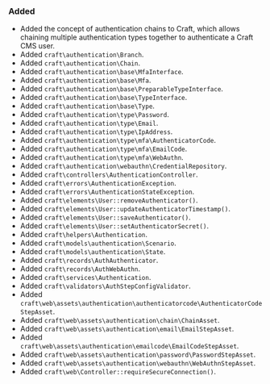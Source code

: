 ### Added
- Added the concept of authentication chains to Craft, which allows chaining multiple authentication types together to authenticate a Craft CMS user.
- Added `craft\authentication\Branch`.
- Added `craft\authentication\Chain`.
- Added `craft\authentication\base\MfaInterface`.
- Added `craft\authentication\base\Mfa`.
- Added `craft\authentication\base\PreparableTypeInterface`.
- Added `craft\authentication\base\TypeInterface`.
- Added `craft\authentication\base\Type`.
- Added `craft\authentication\type\Password`.
- Added `craft\authentication\type\Email`.
- Added `craft\authentication\type\IpAddress`.
- Added `craft\authentication\type\mfa\AuthenticatorCode`.
- Added `craft\authentication\type\mfa\EmailCode`.
- Added `craft\authentication\type\mfa\WebAuthn`.
- Added `craft\authentication\webauthn\CredentialRepository`.
- Added `craft\controllers\AuthenticationController`.
- Added `craft\errors\AuthenticationException`.
- Added `craft\errors\AuthenticationStateException`.
- Added `craft\elements\User::removeAuthenticator()`.
- Added `craft\elements\User::updateAuthenticatorTimestamp()`.
- Added `craft\elements\User::saveAuthenticator()`.
- Added `craft\elements\User::setAuthenticatorSecret()`.
- Added `craft\helpers\Authentication`.
- Added `craft\models\authentication\Scenario`.
- Added `craft\models\authentication\State`.
- Added `craft\records\AuthAuthenticator`.
- Added `craft\records\AuthWebAuthn`.
- Added `craft\services\Authentication`.
- Added `craft\validators\AuthStepConfigValidator`.
- Added `craft\web\assets\authentication\authenticatorcode\AuthenticatorCodeStepAsset`.
- Added `craft\web\assets\authentication\chain\ChainAsset`.
- Added `craft\web\assets\authentication\email\EmailStepAsset`.
- Added `craft\web\assets\authentication\emailcode\EmailCodeStepAsset`.
- Added `craft\web\assets\authentication\password\PasswordStepAsset`.
- Added `craft\web\assets\authentication\webauthn\WebAuthnStepAsset`.
- Added `craft\web\Controller::requireSecureConnection()`.
